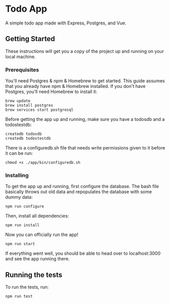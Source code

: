 # Todo App

A simple todo app made with Express, Postgres, and Vue.

## Getting Started

These instructions will get you a copy of the project up and running on your local machine.

### Prerequisites

You'll need Postgres & npm & Homebrew to get started. This guide assumes that you already have npm & Homebrew installed. If you don't have Postgres, you'll need Homebrew to install it:

```
brew update
brew install postgres
brew services start postgresql
```
Before getting the app up and running, make sure you have a todosdb and a todostestdb:

```
createdb todosdb
createdb todostestdb
```

There is a configuredb.sh file that needs write permissions given to it before it can be run:

```
chmod +x ./app/bin/configuredb.sh
```

### Installing

To get the app up and running, first configure the database. The bash file basically throws out old data and repopulates the database with some dummy data:

```
npm run configure
```

Then, install all dependencies:

```
npm run install
```

Now you can officially run the app!

```
npm run start
```

If everything went well, you should be able to head over to localhost:3000 and see the app running there.

## Running the tests

To run the tests, run:
```
npm run test
```
